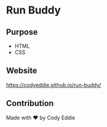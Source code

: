 # Run Buddy 

## Purpose
* HTML
* CSS

## Website 
https://codyeddie.github.io/run-buddy/

## Contribution 
Made with &hearts; by Cody Eddie
